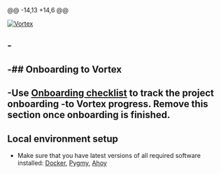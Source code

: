 @@ -14,13 +14,6 @@
 
 [![Vortex](https://img.shields.io/badge/Vortex-develop-5909A1.svg)](https://github.com/drevops/vortex/tree/develop)
 
-</div>
-
-## Onboarding to Vortex
-
-Use [Onboarding checklist](docs/onboarding.md) to track the project onboarding
-to Vortex progress. Remove this section once onboarding is finished.
-
 ## Local environment setup
 
 - Make sure that you have latest versions of all required software installed: [Docker](https://www.docker.com/), [Pygmy](https://github.com/pygmystack/pygmy), [Ahoy](https://github.com/ahoy-cli/ahoy)
